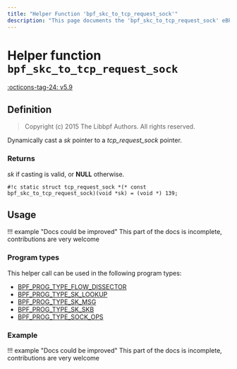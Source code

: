```yaml
---
title: "Helper Function 'bpf_skc_to_tcp_request_sock'"
description: "This page documents the 'bpf_skc_to_tcp_request_sock' eBPF helper function, including its defintion, usage, program types that can use it, and examples."
---
```

# Helper function `bpf_skc_to_tcp_request_sock`

<!-- [FEATURE_TAG](bpf_skc_to_tcp_request_sock) -->
[:octicons-tag-24: v5.9](https://github.com/torvalds/linux/commit/478cfbdf5f13dfe09cfd0b1cbac821f5e27f6108)
<!-- [/FEATURE_TAG] -->

## Definition

> Copyright (c) 2015 The Libbpf Authors. All rights reserved.


<!-- [HELPER_FUNC_DEF] -->
Dynamically cast a _sk_ pointer to a _tcp_request_sock_ pointer.

### Returns

_sk_ if casting is valid, or **NULL** otherwise.

`#!c static struct tcp_request_sock *(* const bpf_skc_to_tcp_request_sock)(void *sk) = (void *) 139;`
<!-- [/HELPER_FUNC_DEF] -->

## Usage

!!! example "Docs could be improved"
    This part of the docs is incomplete, contributions are very welcome

### Program types

This helper call can be used in the following program types:

<!-- DO NOT EDIT MANUALLY -->
<!-- [HELPER_FUNC_PROG_REF] -->
 * [BPF_PROG_TYPE_FLOW_DISSECTOR](../program-type/BPF_PROG_TYPE_FLOW_DISSECTOR.md)
 * [BPF_PROG_TYPE_SK_LOOKUP](../program-type/BPF_PROG_TYPE_SK_LOOKUP.md)
 * [BPF_PROG_TYPE_SK_MSG](../program-type/BPF_PROG_TYPE_SK_MSG.md)
 * [BPF_PROG_TYPE_SK_SKB](../program-type/BPF_PROG_TYPE_SK_SKB.md)
 * [BPF_PROG_TYPE_SOCK_OPS](../program-type/BPF_PROG_TYPE_SOCK_OPS.md)
<!-- [/HELPER_FUNC_PROG_REF] -->

### Example

!!! example "Docs could be improved"
    This part of the docs is incomplete, contributions are very welcome
